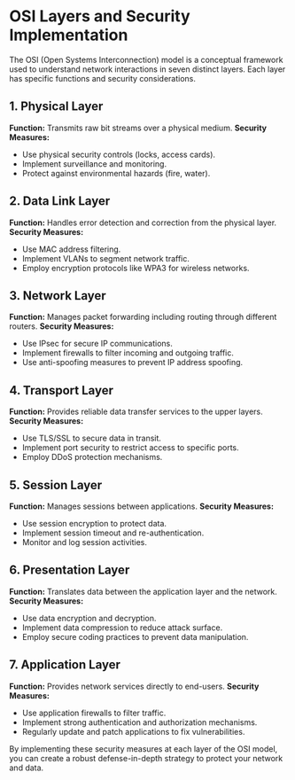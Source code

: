 # OSI Layers and Security Implementation

The OSI (Open Systems Interconnection) model is a conceptual framework used to understand network interactions in seven distinct layers. Each layer has specific functions and security considerations.

## 1. Physical Layer
**Function:** Transmits raw bit streams over a physical medium.
**Security Measures:**
- Use physical security controls (locks, access cards).
- Implement surveillance and monitoring.
- Protect against environmental hazards (fire, water).

## 2. Data Link Layer
**Function:** Handles error detection and correction from the physical layer.
**Security Measures:**
- Use MAC address filtering.
- Implement VLANs to segment network traffic.
- Employ encryption protocols like WPA3 for wireless networks.

## 3. Network Layer
**Function:** Manages packet forwarding including routing through different routers.
**Security Measures:**
- Use IPsec for secure IP communications.
- Implement firewalls to filter incoming and outgoing traffic.
- Use anti-spoofing measures to prevent IP address spoofing.

## 4. Transport Layer
**Function:** Provides reliable data transfer services to the upper layers.
**Security Measures:**
- Use TLS/SSL to secure data in transit.
- Implement port security to restrict access to specific ports.
- Employ DDoS protection mechanisms.

## 5. Session Layer
**Function:** Manages sessions between applications.
**Security Measures:**
- Use session encryption to protect data.
- Implement session timeout and re-authentication.
- Monitor and log session activities.

## 6. Presentation Layer
**Function:** Translates data between the application layer and the network.
**Security Measures:**
- Use data encryption and decryption.
- Implement data compression to reduce attack surface.
- Employ secure coding practices to prevent data manipulation.

## 7. Application Layer
**Function:** Provides network services directly to end-users.
**Security Measures:**
- Use application firewalls to filter traffic.
- Implement strong authentication and authorization mechanisms.
- Regularly update and patch applications to fix vulnerabilities.

By implementing these security measures at each layer of the OSI model, you can create a robust defense-in-depth strategy to protect your network and data.
